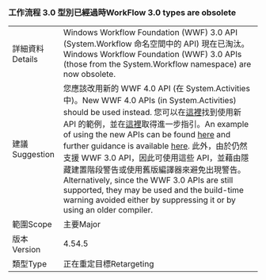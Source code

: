 ### <a name="workflow-30-types-are-obsolete"></a><span data-ttu-id="56511-101">工作流程 3.0 型別已經過時</span><span class="sxs-lookup"><span data-stu-id="56511-101">WorkFlow 3.0 types are obsolete</span></span>

|   |   |
|---|---|
|<span data-ttu-id="56511-102">詳細資料</span><span class="sxs-lookup"><span data-stu-id="56511-102">Details</span></span>|<span data-ttu-id="56511-103">Windows Workflow Foundation (WWF) 3.0 API (System.Workflow 命名空間中的 API) 現在已淘汰。</span><span class="sxs-lookup"><span data-stu-id="56511-103">Windows Workflow Foundation (WWF) 3.0 APIs (those from the System.Workflow namespace) are now obsolete.</span></span>|
|<span data-ttu-id="56511-104">建議</span><span class="sxs-lookup"><span data-stu-id="56511-104">Suggestion</span></span>|<span data-ttu-id="56511-105">您應該改用新的 WWF 4.0 API (在 System.Activities 中)。</span><span class="sxs-lookup"><span data-stu-id="56511-105">New WWF 4.0 APIs (in System.Activities) should be used instead.</span></span> <span data-ttu-id="56511-106">您可以在[這裡](~/docs/framework/windows-workflow-foundation/how-to-update-the-definition-of-a-running-workflow-instance.md)找到使用新 API 的範例，並在[這裡](http://blogs.msdn.com/b/workflowteam/archive/2012/02/08/deprecatingwf3.aspx)取得進一步指引。</span><span class="sxs-lookup"><span data-stu-id="56511-106">An example of using the new APIs can be found [here](~/docs/framework/windows-workflow-foundation/how-to-update-the-definition-of-a-running-workflow-instance.md) and further guidance is available [here](http://blogs.msdn.com/b/workflowteam/archive/2012/02/08/deprecatingwf3.aspx).</span></span> <span data-ttu-id="56511-107">此外，由於仍然支援 WWF 3.0 API，因此可使用這些 API，並藉由隱藏建置階段警告或使用舊版編譯器來避免出現警告。</span><span class="sxs-lookup"><span data-stu-id="56511-107">Alternatively, since the WWF 3.0 APIs are still supported, they may be used and the build-time warning avoided either by suppressing it or by using an older compiler.</span></span>|
|<span data-ttu-id="56511-108">範圍</span><span class="sxs-lookup"><span data-stu-id="56511-108">Scope</span></span>|<span data-ttu-id="56511-109">主要</span><span class="sxs-lookup"><span data-stu-id="56511-109">Major</span></span>|
|<span data-ttu-id="56511-110">版本</span><span class="sxs-lookup"><span data-stu-id="56511-110">Version</span></span>|<span data-ttu-id="56511-111">4.5</span><span class="sxs-lookup"><span data-stu-id="56511-111">4.5</span></span>|
|<span data-ttu-id="56511-112">類型</span><span class="sxs-lookup"><span data-stu-id="56511-112">Type</span></span>|<span data-ttu-id="56511-113">正在重定目標</span><span class="sxs-lookup"><span data-stu-id="56511-113">Retargeting</span></span>|

